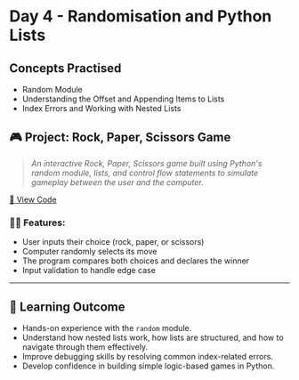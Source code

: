 # Day 4 - Randomisation and Python Lists
## Concepts Practised
- Random Module
- Understanding the Offset and Appending Items to Lists
- Index Errors and Working with Nested Lists
## 🎮 Project: Rock, Paper, Scissors Game
> _An interactive Rock, Paper, Scissors game built using Python's random module, lists, and control flow statements to simulate gameplay between the user and the computer._

[📄 View Code](main.py)

### 👨‍💻 Features:
- User inputs their choice (rock, paper, or scissors)
- Computer randomly selects its move
- The program compares both choices and declares the winner
- Input validation to handle edge case

---

## 🧩 Learning Outcome

- Hands-on experience with the `random` module.
- Understand how nested lists work, how lists are structured, and how to navigate through them effectively.
- Improve debugging skills by resolving common index-related errors.
- Develop confidence in building simple logic-based games in Python.